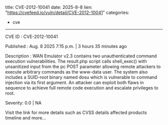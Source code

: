  
title: CVE-2012-10041
date: 2025-8-8
lien: "https://cvefeed.io/vuln/detail/CVE-2012-10041"
categories:
  - cve
---

CVE ID : CVE-2012-10041

Published :  Aug. 8
2025
7:15 p.m. | 3 hours
35 minutes ago

Description : WAN Emulator v2.3 contains two unauthenticated command execution vulnerabilities. The result.php script calls shell_exec() with unsanitized input from the pc POST parameter
allowing remote attackers to execute arbitrary commands as the www-data user. The system also includes a SUID-root binary named dosu
which is vulnerable to command injection via its first argument. An attacker can exploit both flaws in sequence to achieve full remote code execution and escalate privileges to root.

Severity: 0.0 | NA

Visit the link for more details
such as CVSS details
affected products
timeline
and more...
